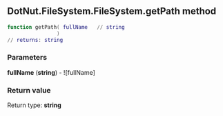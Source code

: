 ## DotNut.FileSystem.FileSystem.getPath method


```lua
function getPath( fullName   // string
                )
// returns: string
```


### Parameters

**fullName** (**string**) - ![fullName]

### Return value

Return type: **string**


